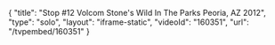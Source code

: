 {
    "title": "Stop #12 Volcom Stone's Wild In The Parks Peoria, AZ 2012",
    "type": "solo",
    "layout": "iframe-static",
    "videoId": "160351",
    "url": "\/tvpembed\/160351"
}